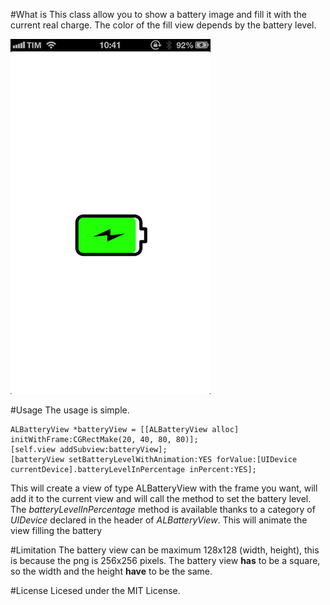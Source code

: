 #What is
This class allow you to show a battery image and fill it with the current real charge.
The color of the fill view depends by the battery level.

![alt text](screenshot.png)

#Usage
The usage is simple.

	ALBatteryView *batteryView = [[ALBatteryView alloc] initWithFrame:CGRectMake(20, 40, 80, 80)];
    [self.view addSubview:batteryView];
    [batteryView setBatteryLevelWithAnimation:YES forValue:[UIDevice currentDevice].batteryLevelInPercentage inPercent:YES];
    
This will create a view of type ALBatteryView with the frame you want, will add it to the current view and will call the method to set the battery level.
The *batteryLevelInPercentage* method is available thanks to a category of *UIDevice* declared in the header of *ALBatteryView*.
This will animate the view filling the battery

#Limitation
The battery view can be maximum 128x128 (width, height), this is because the png is 256x256 pixels.
The battery view **has** to be a square, so the width and the height **have** to be the same.

#License
Licesed under the MIT License.